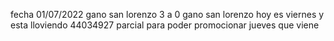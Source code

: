 fecha 01/07/2022
gano san lorenzo 3 a 0 
gano san lorenzo
hoy es viernes y esta lloviendo
44034927
parcial para poder promocionar jueves que viene
